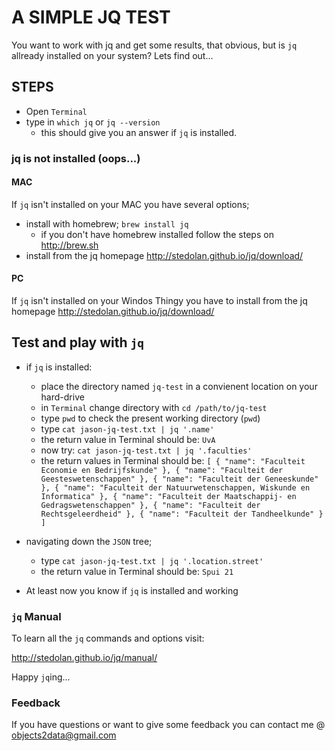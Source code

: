 # A SIMPLE JQ TEST #

You want to work with jq and get some results, that obvious, but is `jq` allready installed on your system?
Lets find out...

## STEPS ##

* Open `Terminal`
* type in `which jq` or `jq --version`
	* this should give you an answer if `jq` is installed.

### jq is not installed (oops...) ###

#### MAC ####

If `jq` isn't installed on your MAC you have several options;

* install with homebrew; `brew install jq`
	* if you don't have homebrew installed follow the steps on http://brew.sh
* install from the jq homepage http://stedolan.github.io/jq/download/

#### PC ####

If `jq` isn't installed on your Windos Thingy you have to install from the jq homepage http://stedolan.github.io/jq/download/

## Test and play with `jq` ##

* if `jq` is installed:
	* place the directory named `jq-test` in a convienent location on your hard-drive
	* in `Terminal` change directory with `cd /path/to/jq-test`
	* type `pwd` to check the present working directory (`pwd`)
	* type `cat jason-jq-test.txt | jq '.name'`
	* the return value in Terminal should be: `UvA`
	* now try: `cat jason-jq-test.txt | jq '.faculties'`
	* the return values in Terminal should be:
												```
												[
												  {
												    "name": "Faculteit Economie en Bedrijfskunde"
												  },
												  {
												    "name": "Faculteit der Geesteswetenschappen"
												  },
												  {
												    "name": "Faculteit der Geneeskunde"
												  },
												  {
												    "name": "Faculteit der Natuurwetenschappen, Wiskunde en Informatica"
												  },
												  {
												    "name": "Faculteit der Maatschappij- en Gedragswetenschappen"
												  },
												  {
												    "name": "Faculteit der Rechtsgeleerdheid"
												  },
												  {
												    "name": "Faculteit der Tandheelkunde"
												  }
												]	
												```

* navigating down the `JSON` tree;
	* type `cat jason-jq-test.txt | jq '.location.street'`
	* the return value in Terminal should be: `Spui 21`
* At least now you know if `jq` is installed and working

### `jq` Manual ###

To learn all the `jq` commands and options visit: 

http://stedolan.github.io/jq/manual/

Happy `jq`ing...

### Feedback ###

If you have questions or want to give some feedback you can contact me @ objects2data@gmail.com